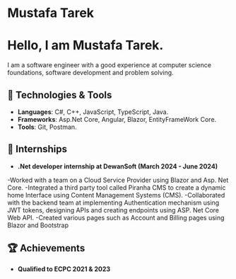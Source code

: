# Mustafa Tarek
# Hello, I am Mustafa Tarek.
I am a software engineer with a good experience at computer science foundations, software development and problem solving.

## 🔧 Technologies & Tools

 - **Languages**:  C#, C++, JavaScript, TypeScript, Java.
 - **Frameworks**: Asp.Net Core, Angular, Blazor, EntityFrameWork Core.
 - **Tools**: Git, Postman.
## 💼 Internships

- **.Net developer internship at DewanSoft (March 2024 - June 2024)**
  
 -Worked with a team on a Cloud Service Provider using Blazor and Asp. Net Core.
 -Integrated a third party tool called Piranha CMS to create a dynamic home Interface
  using Content Management Systems (CMS).
 -Collaborated with the backend team at implementing Authentication mechanism using
  JWT tokens, designing APIs and creating endpoints using ASP. Net Core Web API.
 -Created various pages such as Account and Billing pages using Blazor and Bootstrap

## 🏆 Achievements

- **Qualified to ECPC 2021 & 2023**


